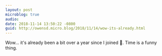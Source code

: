 ```yaml
---
layout: post
microblog: true
audio: 
date: 2018-11-14 13:50:22 -0800
guid: http://owensd.micro.blog/2018/11/14/wow-its-already.html
---
```

Wow... it's already been a bit over a year since I joined . Time is a funny thing.

